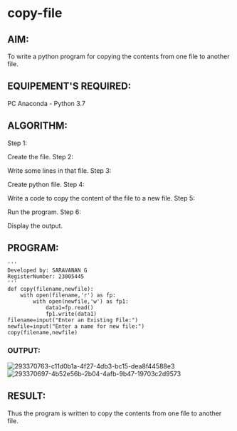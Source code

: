 # copy-file
## AIM:
To write a python program for copying the contents from one file to another file.
## EQUIPEMENT'S REQUIRED: 
PC
Anaconda - Python 3.7
## ALGORITHM: 
Step 1:

Create the file.
Step 2:

Write some lines in that file.
Step 3:

Create python file.
Step 4:

Write a code to copy the content of the file to a new file.
Step 5:

Run the program.
Step 6:

Display the output.
## PROGRAM:
```
'''
Developed by: SARAVANAN G
RegisterNumber: 23005445
'''
def copy(filename,newfile):
    with open(filename,'r') as fp:
        with open(newfile,'w') as fp1:
            data1=fp.read()
            fp1.write(data1)
filename=input("Enter an Existing File:")
newfile=input("Enter a name for new file:")
copy(filename,newfile)
```
### OUTPUT:


![293370763-c11d0b1a-4f27-4db3-bc15-dea8f44588e3](https://github.com/Saravanan2512/copy-file/assets/144979117/366c526c-5d06-4c0e-88a7-87a31b1bf325)
![293370697-4b52e56b-2b04-4afb-9b47-19703c2d9573](https://github.com/Saravanan2512/copy-file/assets/144979117/02465e33-fa37-4a33-bc0f-c9e1f028adc6)


## RESULT:
Thus the program is written to copy the contents from one file to another file.
